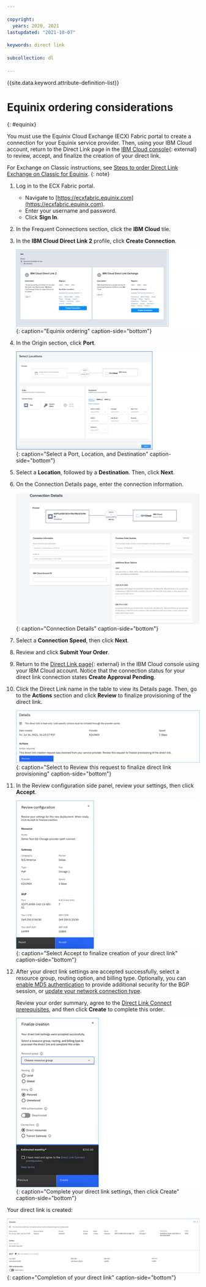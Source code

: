 ```yaml
---

copyright:
  years: 2020, 2021
lastupdated: "2021-10-07"

keywords: direct link

subcollection: dl

---
```


{{site.data.keyword.attribute-definition-list}}

# Equinix ordering considerations
{: #equinix}

You must use the Equinix Cloud Exchange (ECX) Fabric portal to create a connection for your Equinix service provider. Then, using your IBM Cloud account, return to the Direct Link page in the [IBM Cloud console](https://cloud.ibm.com/interconnectivity/direct-link){: external} to review, accept, and finalize the creation of your direct link.

For Exchange on Classic instructions, see [Steps to order Direct Link Exchange on Classic for Equinix](/docs/direct-link?topic=direct-link-how-to-order-ibm-cloud-direct-link-exchange#provisioning-ibm-cloud-direct-link-exchange-for-equinix).
{: note}

1. Log in to the ECX Fabric portal.
   * Navigate to [https://ecxfabric.equinix.com](https://ecxfabric.equinix.com).
   * Enter your username and password.
   * Click **Sign In**.   
1. In the Frequent Connections section, click the **IBM Cloud** tile.
1. In the **IBM Cloud Direct Link 2** profile, click **Create Connection**.

   ![Equinix ordering](/images/equinix-ibm-cloud-2.png "Equinix ordering"){: caption="Equinix ordering" caption-side="bottom"}
1. In the Origin section, click **Port**.

   ![Select a Port, Location, and Destination](/images/equinix-port.png "Select a Port, Location, and Destination"){: caption="Select a Port, Location, and Destination" caption-side="bottom"}       

1. Select a **Location**, followed by a **Destination**. Then, click **Next**.
1. On the Connection Details page, enter the connection information.

   ![Connection Details](/images/equinix-connection-details.png "Connection Details"){: caption="Connection Details" caption-side="bottom"}     

1. Select a **Connection Speed**, then click **Next**.   
1. Review and click **Submit Your Order**.
1. Return to the [Direct Link page](https://cloud.ibm.com/interconnectivity/direct-link){: external} in the IBM Cloud console using your IBM Cloud account. Notice that the connection status for your direct link connection states **Create Approval Pending**.
1. Click the Direct Link name in the table to view its Details page. Then, go to the **Actions** section and click **Review** to finalize provisioning of the direct link.

   ![Select to Review this request to finalize direct link provisioning](/images/equinix-review.png "Select to Review this request to finalize direct link provisioning"){: caption="Select to Review this request to finalize direct link provisioning" caption-side="bottom"}

1. In the Review configuration side panel, review your settings, then click **Accept**.

   ![Select Accept to finalize creation of your direct link](/images/equinix-accept.png "Select Accept to finalize creation of your direct link"){: caption="Select Accept to finalize creation of your direct link" caption-side="bottom"}   

1. After your direct link settings are accepted successfully, select a resource group, routing option, and billing type. Optionally, you can [enable MD5 authentication](/docs/dl?topic=dl-enable-disable-md5) to provide additional security for the BGP session, or [update your network connection type](/docs/dl?topic=dl-virtual-connection-types).

   Review your order summary, agree to the [Direct Link Connect prerequisites](/docs/dl?topic=dl-ibm-cloud-dl-prerequisites), and then click **Create** to complete this order.

   ![Complete your direct link settings, then click Create.](/images/equinix-create.png "Complete your direct link settings, then click Create."){: caption="Complete your direct link settings, then click Create" caption-side="bottom"}   

Your direct link is created:

![Completion of your direct link.](/images/equinix-created.png "Completion of your direct link."){: caption="Completion of your direct link" caption-side="bottom"}   
